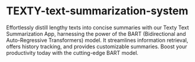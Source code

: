 # TEXTY-text-summarization-system
Effortlessly distill lengthy texts into concise summaries with our Texty Text Summarization App, harnessing the power of the BART (Bidirectional and Auto-Regressive Transformers) model. It streamlines information retrieval, offers history tracking, and provides customizable summaries. Boost your productivity today with the cutting-edge BART model.
